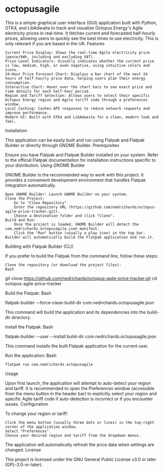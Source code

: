 # octopusagile

This is a simple graphical user interface (GUI) application built with Python, GTK4, and LibAdwaita to track and visualize Octopus Energy's Agile electricity prices in real-time. It fetches current and forecasted half-hourly prices, allowing users to quickly see the best times to use electricity. This is only relevant if you are based in the UK.
Features

    Current Price Display: Shows the real-time Agile electricity price (pence/kWh, including and excluding VAT).
    Price Level Indicators: Visually indicates whether the current price is low, medium, high, or even negative, using intuitive colors and icons.
    24-Hour Price Forecast Chart: Displays a bar chart of the next 24 hours of half-hourly price data, helping users plan their energy consumption.
    Interactive Chart: Hover over the chart bars to see exact price and time details for each half-hour period.
    Region and Tariff Selection: Allows users to select their specific Octopus Energy region and Agile tariff code through a preferences window.
    Local Caching: Caches API responses to reduce network requests and improve performance.
    Modern UI: Built with GTK4 and LibAdwaita for a clean, modern look and feel.

Installation

This application can be easily built and run using Flatpak and Flatpak Builder or directly through GNOME Builder.
Prerequisites

Ensure you have Flatpak and Flatpak Builder installed on your system. Refer to the official Flatpak documentation for installation instructions specific to your distribution.
Using GNOME Builder

GNOME Builder is the recommended way to work with this project. It provides a convenient development environment that handles Flatpak integration automatically.

    Open GNOME Builder: Launch GNOME Builder on your system.
    Clone the Project:
        Go to "Clone Repository".
        Enter the repository URL (https://github.com/nedrichards/octopus-agile-price-tracker.git).
        Choose a destination folder and click "Clone".
    Build and Run:
        Once the project is loaded, GNOME Builder will detect the com.nedrichards.octopusagile.json manifest.
        Click the "Run" button (usually a play icon) in the top bar. Builder will automatically build the Flatpak application and run it.

Building with Flatpak Builder (CLI)

If you prefer to build the Flatpak from the command line, follow these steps:

    Clone the repository (or download the project files):
    Bash

git clone https://github.com/nedrichards/octopus-agile-price-tracker.git
cd octopus-agile-price-tracker

Build the Flatpak:
Bash

flatpak-builder --force-clean build-dir com.nedrichards.octopusagile.json

This command will build the application and its dependencies into the build-dir directory.

Install the Flatpak:
Bash

flatpak-builder --user --install build-dir com.nedrichards.octopusagile.json

This command installs the built Flatpak application for the current user.

Run the application:
Bash

    flatpak run com.nedrichards.octopusagile

Usage

Upon first launch, the application will attempt to auto-detect your region and tariff. It is recommended to open the Preferences window (accessible from the menu button in the header bar) to explicitly select your region and specific Agile tariff code if auto-detection is incorrect or if you encounter issues.
Configuration

To change your region or tariff:

    Click the menu button (usually three dots or lines) in the top-right corner of the application window.
    Select "Preferences".
    Choose your desired region and tariff from the dropdown menus.

The application will automatically refresh the price data when settings are changed.
License

This project is licensed under the GNU General Public License v3.0 or later (GPL-3.0-or-later).
